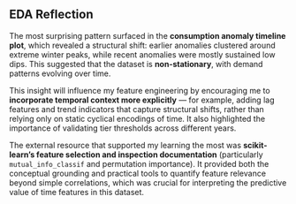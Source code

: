 ## EDA Reflection

The most surprising pattern surfaced in the **consumption anomaly timeline plot**, which revealed a structural shift: earlier anomalies clustered around extreme winter peaks, while recent anomalies were mostly sustained low dips. This suggested that the dataset is **non-stationary**, with demand patterns evolving over time.  

This insight will influence my feature engineering by encouraging me to **incorporate temporal context more explicitly** — for example, adding lag features and trend indicators that capture structural shifts, rather than relying only on static cyclical encodings of time. It also highlighted the importance of validating tier thresholds across different years.  

The external resource that supported my learning the most was **scikit-learn’s feature selection and inspection documentation** (particularly `mutual_info_classif` and permutation importance). It provided both the conceptual grounding and practical tools to quantify feature relevance beyond simple correlations, which was crucial for interpreting the predictive value of time features in this dataset.